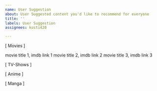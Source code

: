 ```yaml
---
name: User Suggestion
about: User Suggested content you'd like to recommend for everyone
title: ''
labels: User Suggestion
assignees: kusti420

---
```


[ Movies ]

movie title 1, imdb link 1
movie title 2, imdb link 2
movie title 3, imdb link 3

[ TV-Shows ]



[ Anime ]



[ Manga ]
